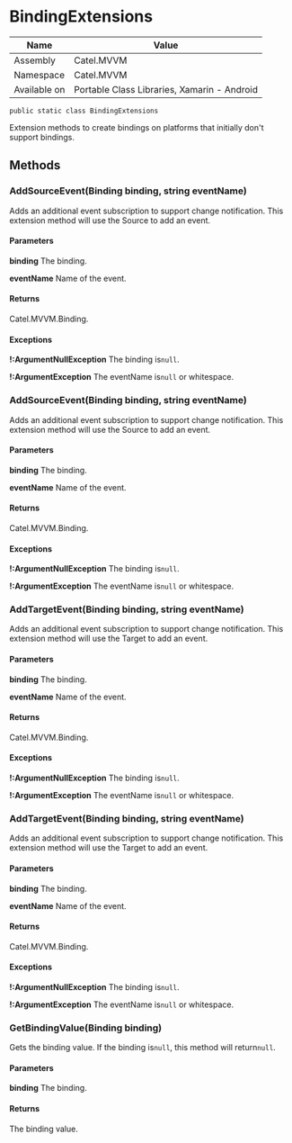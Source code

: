 

# BindingExtensions

Name|Value
---|---
Assembly|Catel.MVVM
Namespace|Catel.MVVM
Available on|Portable Class Libraries, Xamarin - Android

```
public static class BindingExtensions
```

Extension methods to create bindings on platforms that initially don't support bindings.



## Methods

### AddSourceEvent(Binding binding, string eventName)

Adds an additional event subscription to support change notification. This extension method will use the Source to add an event.

#### Parameters

**binding**
The binding.

**eventName**
Name of the event.

#### Returns

Catel.MVVM.Binding.

#### Exceptions

**!:ArgumentNullException**
The binding is`null`.

**!:ArgumentException**
The eventName is`null` or whitespace.



### AddSourceEvent<TEventArgs>(Binding binding, string eventName)

Adds an additional event subscription to support change notification. This extension method will use the Source to add an event.

#### Parameters

**binding**
The binding.

**eventName**
Name of the event.

#### Returns

Catel.MVVM.Binding.

#### Exceptions

**!:ArgumentNullException**
The binding is`null`.

**!:ArgumentException**
The eventName is`null` or whitespace.



### AddTargetEvent(Binding binding, string eventName)

Adds an additional event subscription to support change notification. This extension method will use the Target to add an event.

#### Parameters

**binding**
The binding.

**eventName**
Name of the event.

#### Returns

Catel.MVVM.Binding.

#### Exceptions

**!:ArgumentNullException**
The binding is`null`.

**!:ArgumentException**
The eventName is`null` or whitespace.



### AddTargetEvent<TEventArgs>(Binding binding, string eventName)

Adds an additional event subscription to support change notification. This extension method will use the Target to add an event.

#### Parameters

**binding**
The binding.

**eventName**
Name of the event.

#### Returns

Catel.MVVM.Binding.

#### Exceptions

**!:ArgumentNullException**
The binding is`null`.

**!:ArgumentException**
The eventName is`null` or whitespace.



### GetBindingValue(Binding binding)

Gets the binding value. If the binding is`null`, this method will return`null`.

#### Parameters

**binding**
The binding.

#### Returns

The binding value.



